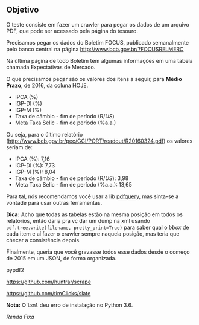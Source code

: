## Objetivo

O teste consiste em fazer um crawler para pegar os dados de um arquivo PDF, que pode ser acessado pela página do tesouro.

Precisamos pegar os dados do Boletim FOCUS, publicado semanalmente pelo banco central na página http://www.bcb.gov.br/?FOCUSRELMERC

Na última página de todo Boletim tem algumas informações em uma tabela chamada Expectativas de Mercado.

O que precisamos pegar são os valores dos itens a seguir, para **Médio Prazo**, de 2016, da coluna HOJE.

* IPCA (%)
* IGP-DI (%) 
* IGP-M (%)
* Taxa de câmbio - fim de período (R$/US$)
* Meta Taxa Selic - fim de período (%a.a.)

Ou seja, para o último relatório (http://www.bcb.gov.br/pec/GCI/PORT/readout/R20160324.pdf) os valores seriam de:

* IPCA (%): 7,16
* IGP-DI (%): 7,73
* IGP-M (%): 8,04
* Taxa de câmbio - fim de período (R$/US$): 3,98
* Meta Taxa Selic - fim de período (%a.a.): 13,65

Para tal, nós recomendamos você usar a lib [pdfquery](https://pypi.python.org/pypi/pdfquery/0.2.2#finding-what-you-want), mas sinta-se a vontade para usar outras ferramentas.

**Dica:** Acho que todas as tabelas estão na mesma posição em todos os relatórios, então daria pra vc dar um dump na xml usando `pdf.tree.write(filename, pretty_print=True)` para saber qual o *bbox* de cada item e aí fazer o crawler sempre naquela posição, mas teria que checar a consistência depois.

Finalmente, queria que você gravasse todos esse dados desde o começo de 2015 em um JSON, de forma organizada.

pypdf2

https://github.com/huntrar/scrape

https://github.com/timClicks/slate

**Nota:** O `lxml` deu erro de instalação no Python 3.6.

*Renda Fixa*
